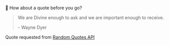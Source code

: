 📣 How about a quote before you go?

> We are Divine enough to ask and we are important enough to receive.
>
> <p>- Wayne Dyer</p>

Quote requested from [Random Quotes API](https://github.com/lukePeavey/quotable)
